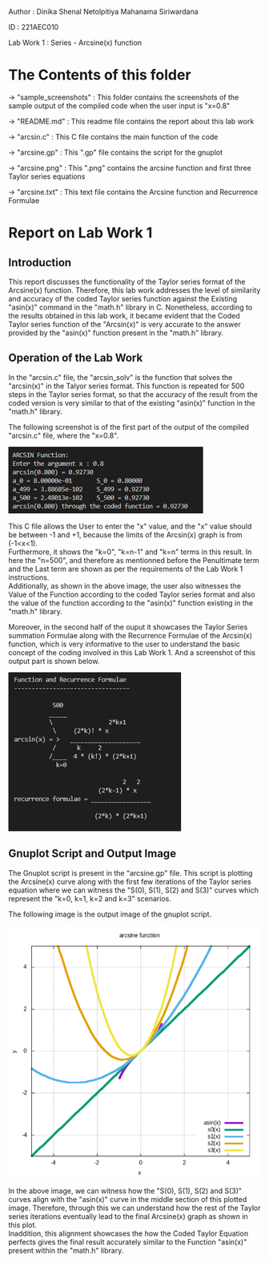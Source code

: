 Author : Dinika Shenal Netolpitiya Mahanama Siriwardana

ID : 221AEC010

Lab Work 1 : Series - Arcsine(x) function

# The Contents of this folder

-> "sample_screenshots" : This folder contains the screenshots of the sample output of the compiled code when the user input is "x=0.8"

-> "README.md" : This readme file contains the report about this lab work

-> "arcsin.c" : This C file contains the main function of the code 

-> "arcsine.gp" : This ".gp" file contains the script for the gnuplot 

-> "arcsine.png" : This ".png" contains the arcsine function and first three Taylor series equations

-> "arcsine.txt" : This text file contains the Arcsine function and Recurrence Formulae 

# Report on Lab Work 1

## Introduction

This report discusses the functionality of the Taylor series format of the Arcsine(x) function. Therefore, this lab work addresses the level of similarity and accuracy of the coded Taylor series function against the Existing "asin(x)" command in the "math.h" library in C. Nonetheless, according to the results obtained in this lab work, it became evident that the Coded Taylor series function of the "Arcsin(x)" is very accurate to the answer provided by the "asin(x)" function present in the "math.h" library.

## Operation of the Lab Work

In the "arcsin.c" file, the "arcsin_solv" is the function that solves the "arcsin(x)" in the Talyor series format. This function is repeated for 500 steps in the Taylor series format, so that the accuracy of the result from the coded version is very similar to that of the existing "asin(x)" function in the "math.h" library.

The following screenshot is of the first part of the output of the compiled "arcsin.c" file, where the "x=0.8".

![](sample_screenshots/first_half.png)

This C file allows the User to enter the "x" value, and the "x" value should be between -1 and +1, because the limits of the Arcsin(x) graph is from (-1<x<1).\
Furthermore, it shows the "k=0", "k=n-1" and "k=n" terms in this result. In here the "n=500", and therefore as mentionned before the Penultimate term and the Last term are shown as per the requirements of the Lab Work 1 instructions.\
Additionally, as shown in the above image, the user also witnesses the Value of the Function according to the coded Taylor series format and also the value of the function according to the "asin(x)" function existing in the "math.h" library.

Moreover, in the second half of the ouput it showcases the Taylor Series summation Formulae along with the Recurrence Formulae of the Arcsin(x) function, which is very informative to the user to understand the basic concept of the coding involved in this Lab Work 1. And a screenshot of this output part is shown below.

![](sample_screenshots/second_half.png)

## Gnuplot Script and Output Image

The Gnuplot script is present in the "arcsine.gp" file. This script is plotting the Arcsine(x) curve along with the first few iterations of the Taylor series equation where we can witness the "S(0), S(1), S(2) and S(3)" curves which represent the "k=0, k=1, k=2 and k=3" scenarios.

The following image is the output image of the gnuplot script. 

![](arcsine.png)

In the above image, we can witness how the "S(0), S(1), S(2) and S(3)" curves align with the "asin(x)" curve in the middle section of this plotted image. Therefore, through this we can understand how the rest of the Taylor series iterations eventually lead to the final Arcsine(x) graph as shown in this plot. \
Inaddition, this alignment showcases the how the Coded Taylor Equation perfects gives the final result accurately similar to the Function "asin(x)" present within the "math.h" library.
